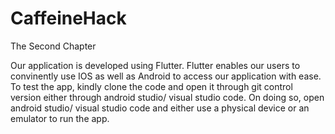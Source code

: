 # CaffeineHack

The Second Chapter

Our application is developed using Flutter. Flutter enables our users to convinently use IOS as well as Android to access our application with ease. To test the app,
kindly clone the code and open it through git control version either through android studio/ visual studio code. On doing so, open android studio/ visual studio code and either use a physical device or an emulator to run the app. 
